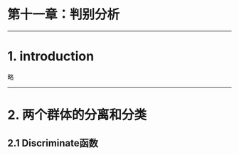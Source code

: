 
# **第十一章：判别分析**

-------------

# 1. introduction

略

---

# 2. 两个群体的分离和分类

## 2.1 Discriminate函数


